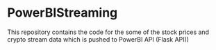 # PowerBIStreaming
This repository contains the code for the some of the stock prices and crypto stream data which is pushed to PowerBI API (Flask API))
